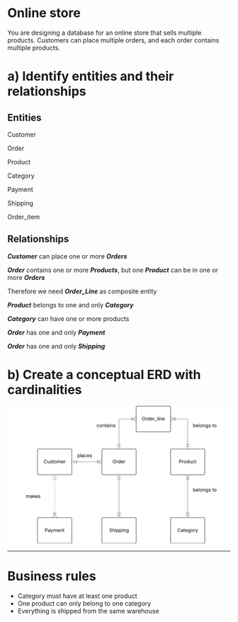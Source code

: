 # Online store
You are designing a database for an online store that sells multiple products. Customers can place multiple orders, and each order contains multiple products.

# a) Identify entities and their relationships

## Entities

Customer

Order

Product

Category

Payment

Shipping

Order_item

## Relationships

***Customer*** can place one or more ***Orders***

***Order*** contains one or more ***Products***, but one ***Product*** can be in one or more ***Orders***

Therefore we need ***Order_Line*** as composite entity

***Product*** belongs to one and only ***Category***

***Category*** can have one or more products

***Order*** has one and only ***Payment***

***Order*** has one and only ***Shipping***


# b) Create a conceptual ERD with cardinalities

<img src = "../../assets/updated_exercise_4_v3.png" width=600>

---

# Business rules

- Category must have at least one product
- One product can only belong to one category
- Everything is shipped from the same warehouse
